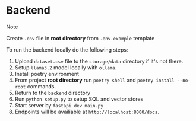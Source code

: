 # Backend

> [!NOTE]
> Create `.env` file in **root directory** from `.env.example` template

To run the backend locally do the following steps:

1. Upload `dataset.csv` file to the `storage/data` directory if it's not there.
2. Setup `llama3.2` model locally with `ollama`.
3. Install poetry environment
4. From project **root directory** run `poetry shell` and `poetry install --no-root` commands.
5. Return to the `backend` directory
6. Run `python setup.py` to setup SQL and vector stores
7. Start server by `fastapi dev main.py`
8. Endpoints will be availiable at `http://localhost:8000/docs`.